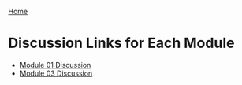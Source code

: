 [Home](https://pmargellos.github.io/reading-notes)

# Discussion Links for Each Module
- [Module 01 Discussion](discussion_01.md)
- [Module 03 Discussion](discussion03.md)
